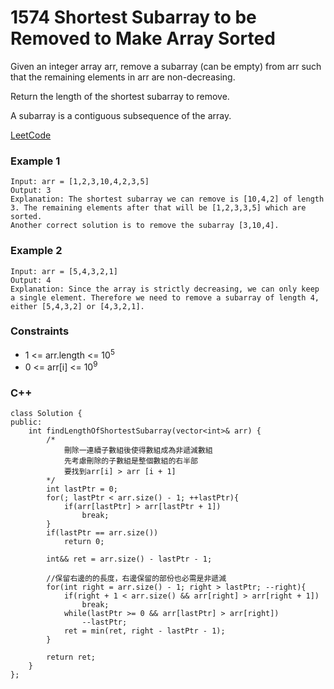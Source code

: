 # 1574 Shortest Subarray to be Removed to Make Array Sorted

Given an integer array arr, remove a subarray (can be empty) from arr such that the remaining elements in arr are non-decreasing.

Return the length of the shortest subarray to remove.

A subarray is a contiguous subsequence of the array.

[LeetCode](https://leetcode.cn/problems/shortest-subarray-to-be-removed-to-make-array-sorted/description/)

### Example 1

```
Input: arr = [1,2,3,10,4,2,3,5]
Output: 3
Explanation: The shortest subarray we can remove is [10,4,2] of length 3. The remaining elements after that will be [1,2,3,3,5] which are sorted.
Another correct solution is to remove the subarray [3,10,4].
```

### Example 2

```
Input: arr = [5,4,3,2,1]
Output: 4
Explanation: Since the array is strictly decreasing, we can only keep a single element. Therefore we need to remove a subarray of length 4, either [5,4,3,2] or [4,3,2,1].
```

### Constraints

* 1 <= arr.length <= 10<sup>5</sup>
* 0 <= arr[i] <= 10<sup>9</sup>

### C++ 

```
class Solution {
public:
    int findLengthOfShortestSubarray(vector<int>& arr) {
        /*
            刪除一連續子數組後使得數組成為非遞減數組
            先考慮刪除的子數組是整個數組的右半部
            要找到arr[i] > arr [i + 1]
        */
        int lastPtr = 0;
        for(; lastPtr < arr.size() - 1; ++lastPtr){
            if(arr[lastPtr] > arr[lastPtr + 1])
                break;
        }
        if(lastPtr == arr.size())
            return 0;

        int&& ret = arr.size() - lastPtr - 1;

        //保留右邊的的長度，右邊保留的部份也必需是非遞減
        for(int right = arr.size() - 1; right > lastPtr; --right){
            if(right + 1 < arr.size() && arr[right] > arr[right + 1])
                break;
            while(lastPtr >= 0 && arr[lastPtr] > arr[right])
                --lastPtr;
            ret = min(ret, right - lastPtr - 1);
        }
        
        return ret;
    }
};
```